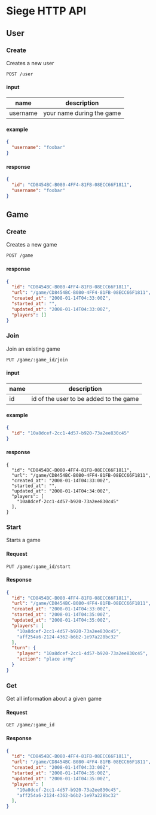 # Siege HTTP API

## User

### Create

Creates a new user

```
POST /user
```

#### input

name | description
---|---
username | your name during the game

#### example

```json
{
  "username": "foobar"
}
```

#### response

```json
{
  "id": "CD8454BC-B080-4FF4-81FB-08ECC66F1811",
  "username": "foobar"
}
```

## Game

### Create

Creates a new game

```
POST /game
```

#### response

```json
{
  "id": "CD8454BC-B080-4FF4-81FB-08ECC66F1811",
  "url": "/game/CD8454BC-B080-4FF4-81FB-08ECC66F1811",
  "created_at": "2008-01-14T04:33:00Z",
  "started_at": "",
  "updated_at": "2008-01-14T04:33:00Z",
  "players": []
}
```

### Join

Join an existing game

```
PUT /game/:game_id/join
```

#### input

name | description
---|---
id | id of the user to be added to the game

#### example

```json
{
  "id": "10a8dcef-2cc1-4d57-b920-73a2ee830c45"
}
```

#### response

```
{
  "id": "CD8454BC-B080-4FF4-81FB-08ECC66F1811",
  "url": "/game/CD8454BC-B080-4FF4-81FB-08ECC66F1811",
  "created_at": "2008-01-14T04:33:00Z",
  "started_at": "",
  "updated_at": "2008-01-14T04:34:00Z",
  "players": [
    "10a8dcef-2cc1-4d57-b920-73a2ee830c45"
  ],
}
```

### Start

Starts a game

#### Request

```
PUT /game/:game_id/start
```

#### Response

```json
{
  "id": "CD8454BC-B080-4FF4-81FB-08ECC66F1811",
  "url": "/game/CD8454BC-B080-4FF4-81FB-08ECC66F1811",
  "created_at": "2008-01-14T04:33:00Z",
  "started_at": "2008-01-14T04:35:00Z",
  "updated_at": "2008-01-14T04:35:00Z",
  "players": [
    "10a8dcef-2cc1-4d57-b920-73a2ee830c45",
    "aff254a6-2124-4362-b6b2-1e97a228bc32"
  ],
  "turn": {
    "player": "10a8dcef-2cc1-4d57-b920-73a2ee830c45",
    "action": "place army"
  }
}
```

### Get

Get all information about a given game

#### Request

```
GET /game/:game_id
```

#### Response

```json
{
  "id": "CD8454BC-B080-4FF4-81FB-08ECC66F1811",
  "url": "/game/CD8454BC-B080-4FF4-81FB-08ECC66F1811",
  "created_at": "2008-01-14T04:33:00Z",
  "started_at": "2008-01-14T04:35:00Z",
  "updated_at": "2008-01-14T04:35:00Z",
  "players": [
    "10a8dcef-2cc1-4d57-b920-73a2ee830c45",
    "aff254a6-2124-4362-b6b2-1e97a228bc32"
  ],
}
```
